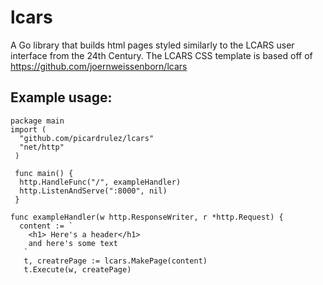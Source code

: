 # lcars
A Go library that builds html pages styled similarly to the LCARS user interface from the 24th Century.  The LCARS CSS template is based off of https://github.com/joernweissenborn/lcars

## Example usage:

```
package main
import (
  "github.com/picardrulez/lcars"
  "net/http"
 )
 
 func main() {
  http.HandleFunc("/", exampleHandler)
  http.ListenAndServe(":8000", nil)
 }
 
func exampleHandler(w http.ResponseWriter, r *http.Request) {
  content := `
    <h1> Here's a header</h1>
    and here's some text
   `
   t, creatrePage := lcars.MakePage(content)
   t.Execute(w, createPage)
```
